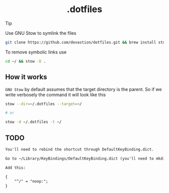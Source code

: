 <div align="center">
  <h1>.dotfiles</h1>
</div>

> [!TIP]
> Use GNU Stow to symlink the files

```sh
git clone https://github.com/devastion/dotfiles.git && brew install stow && cd ~/.dotfiles && stow . -t $HOME
```

To remove symbolic links use

```sh
cd ~/ && stow -D .
```

## How it works

`GNU Stow` by default assumes that the target directory is the parent. So if we write verbosely the command it will look like this

```sh
stow --dir=~/.dotfiles --target=~/

# or

stow -d ~/.dotfiles -t ~/
```
## TODO

```txt
You'll need to rebind the shortcut through DefaultKeyBinding.dict.

Go to ~/Library/KeyBindings/DefaultKeyBinding.dict (you'll need to mkdir and touch the file if it doesn't exist).

Add this:

{
    "^/" = "noop:";
}
```
